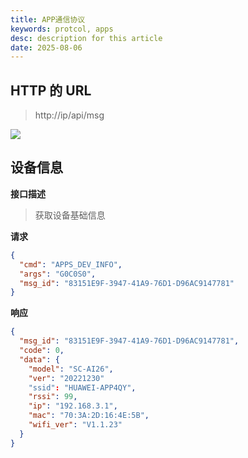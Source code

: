 ```yaml
---
title: APP通信协议
keywords: protcol, apps
desc: description for this article
date: 2025-08-06
---
```


## HTTP 的 URL

> http://ip/api/msg

<!-- ![http_msg](/static/image/http_msg.png) -->
<img src="/static/image/http_msg.png" class="white_border shadow-xl rounded-md">

## 设备信息

**接口描述**

> 获取设备基础信息

**请求**

```json
{
  "cmd": "APPS_DEV_INFO",
  "args": "G0C0S0",
  "msg_id": "83151E9F-3947-41A9-76D1-D96AC9147781"
}
```

**响应**

```json
{
  "msg_id": "83151E9F-3947-41A9-76D1-D96AC9147781",
  "code": 0,
  "data": {
    "model": "SC-AI26",
    "ver": "20221230"
    "ssid": "HUAWEI-APP4QY",
    "rssi": 99,
    "ip": "192.168.3.1",
    "mac": "70:3A:2D:16:4E:5B",
    "wifi_ver": "V1.1.23"
  }
}
```

